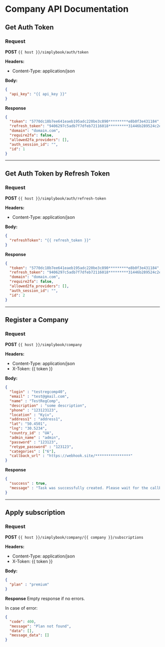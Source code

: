 # Company API Documentation

## Get Auth Token

### Request
**POST** `{{ host }}/simplybook/auth/token`

**Headers:**
- Content-Type: application/json

**Body:**
```json
{
  "api_key": "{{ api_key }}"
}
```
**Response**
```json
{
  "token": "5770dc18b7ee641eaeb195adc220be3c890*********e8b0f3e431184",
  "refresh_token": "9406297c5adb7f7dfeb72116018*********31446b289524c2e736b934e8790d",
  "domain": "domain.com",
  "require2fa": false,
  "allowed2fa_providers": [],
  "auth_session_id": "",
  "id": 1
}
```

---------------

## Get Auth Token by Refresh Token

### Request
**POST** `{{ host }}/simplybook/auth/refresh-token`

**Headers:**
- Content-Type: application/json

**Body:**
```json
{
  "refreshToken": "{{ refresh_token }}"
}

```
**Response**
```json
{
  "token": "5770dc18b7ee641eaeb195adc220be3c890*********e8b0f3e431184",
  "refresh_token": "9406297c5adb7f7dfeb72116018*********31446b289524c2e736b934e8790d",
  "domain": "domain.com",
  "require2fa": false,
  "allowed2fa_providers": [],
  "auth_session_id": "",
  "id": 2
}
```


---------------

## Register a Company

### Request
**POST** `{{ host }}/simplybook/company`

**Headers:**
- Content-Type: application/json
- X-Token: {{ token }}

**Body:**
```json
{
  "login" : "testregcomp40",
  "email" : "test@gmail.com",
  "name" : "TestRegComp",
  "description" : "some description",
  "phone" : "123123123",
  "location" : "Kyiv",
  "address1" : "address1",
  "lat": "50.4501",
  "lng": "30.5234",
  "country_id" : "UA",
  "admin_name" : "admin",
  "password" : "123123",
  "retype_password" : "123123",
  "categories" : ["6"],
  "callback_url" : "https://webhook.site/****************"
}


```
**Response**
```json
{
  "success" : true,
  "message" : "Task was successfully created. Please wait for the callback"
}
```

---------------

## Apply subscription

### Request
**POST** `{{ host }}/simplybook/company/{{ company }}/subscriptions`

**Headers:**
- Content-Type: application/json
- X-Token: {{ token }}

**Body:**
```json
{
  "plan" : "premium"
}


```
**Response**
Empty response if no errors.

In case of error:
```json
{
  "code": 400,
  "message": "Plan not found",
  "data": [],
  "message_data": []
}
```
